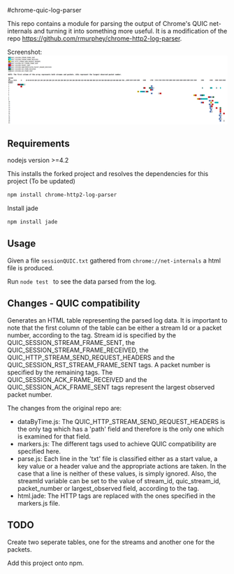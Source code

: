 #chrome-quic-log-parser

This repo contains a module for parsing the output of Chrome's QUIC
net-internals and turning it into something more useful. It is a modification of the repo https://github.com/rmurphey/chrome-http2-log-parser. 

Screenshot: ![image](https://raw.githubusercontent.com/gstylianou8/chrome-quic-log-parser/master/screenshots/screenshot.png)


## Requirements
nodejs version >=4.2


This installs the forked project and resolves the dependencies for this project (To be updated)
```sh
npm install chrome-http2-log-parser
```

Install jade
```sh
npm install jade
```

## Usage

Given a file `sessionQUIC.txt` gathered from `chrome://net-internals` a html file is produced.

Run `node test ` to see the data parsed from the log.

## Changes - QUIC compatibility
Generates an HTML table representing the parsed log data.
It is important to note that the first column of the table can be either a stream Id or a packet number, according to the tag. 
Stream id is specified by the QUIC_SESSION_STREAM_FRAME_SENT, the QUIC_SESSION_STREAM_FRAME_RECEIVED, the QUIC_HTTP_STREAM_SEND_REQUEST_HEADERS and the QUIC_SESSION_RST_STREAM_FRAME_SENT tags. A packet number is specified by the remaining tags. The QUIC_SESSION_ACK_FRAME_RECEIVED and the QUIC_SESSION_ACK_FRAME_SENT tags represent the largest observed packet number.

The changes from the original repo are:
 - dataByTime.js: The QUIC_HTTP_STREAM_SEND_REQUEST_HEADERS is the only tag which has a 'path' field and therefore is the only one which is examined for that field. 
 - markers.js: The different tags used to achieve QUIC compatibility are specified here. 
 - parse.js: Each line in the 'txt' file is classified either as a start value, a key value or a header value and the appropriate actions are taken. In the case that a line is neither of these values, is simply ignored. 
 Also, the streamId variable can be set to the value of stream_id, quic_stream_id, packet_number or largest_observed field, according to the tag. 
 - html.jade: The HTTP tags are replaced with the ones specified in the markers.js file.

## TODO
Create two seperate tables, one for the streams and another one for the packets.

Add this project onto npm.
